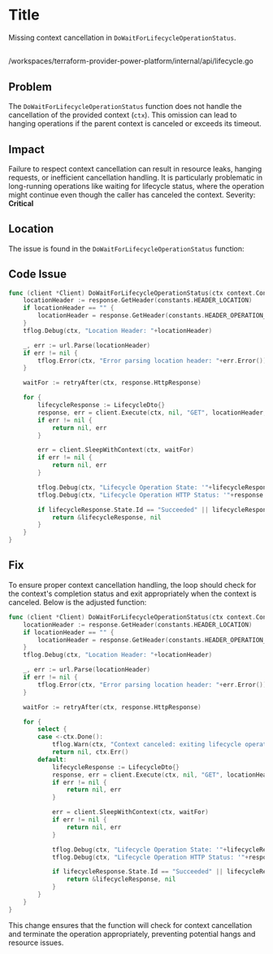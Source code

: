 # Title

Missing context cancellation in `DoWaitForLifecycleOperationStatus`.

##

/workspaces/terraform-provider-power-platform/internal/api/lifecycle.go

## Problem

The `DoWaitForLifecycleOperationStatus` function does not handle the cancellation of the provided context (`ctx`). This omission can lead to hanging operations if the parent context is canceled or exceeds its timeout.

## Impact

Failure to respect context cancellation can result in resource leaks, hanging requests, or inefficient cancellation handling. It is particularly problematic in long-running operations like waiting for lifecycle status, where the operation might continue even though the caller has canceled the context. Severity: **Critical**

## Location

The issue is found in the `DoWaitForLifecycleOperationStatus` function:

## Code Issue

```go
func (client *Client) DoWaitForLifecycleOperationStatus(ctx context.Context, response *Response) (*LifecycleDto, error) {
    locationHeader := response.GetHeader(constants.HEADER_LOCATION)
    if locationHeader == "" {
        locationHeader = response.GetHeader(constants.HEADER_OPERATION_LOCATION)
    }
    tflog.Debug(ctx, "Location Header: "+locationHeader)

    _, err := url.Parse(locationHeader)
    if err != nil {
        tflog.Error(ctx, "Error parsing location header: "+err.Error())
    }

    waitFor := retryAfter(ctx, response.HttpResponse)

    for {
        lifecycleResponse := LifecycleDto{}
        response, err = client.Execute(ctx, nil, "GET", locationHeader, nil, nil, []int{http.StatusOK}, &lifecycleResponse)
        if err != nil {
            return nil, err
        }

        err = client.SleepWithContext(ctx, waitFor)
        if err != nil {
            return nil, err
        }

        tflog.Debug(ctx, "Lifecycle Operation State: '"+lifecycleResponse.State.Id+"'")
        tflog.Debug(ctx, "Lifecycle Operation HTTP Status: '"+response.HttpResponse.Status+"'")

        if lifecycleResponse.State.Id == "Succeeded" || lifecycleResponse.State.Id == "Failed" {
            return &lifecycleResponse, nil
        }
    }
}
```

## Fix

To ensure proper context cancellation handling, the loop should check for the context's completion status and exit appropriately when the context is canceled. Below is the adjusted function:

```go
func (client *Client) DoWaitForLifecycleOperationStatus(ctx context.Context, response *Response) (*LifecycleDto, error) {
    locationHeader := response.GetHeader(constants.HEADER_LOCATION)
    if locationHeader == "" {
        locationHeader = response.GetHeader(constants.HEADER_OPERATION_LOCATION)
    }
    tflog.Debug(ctx, "Location Header: "+locationHeader)

    _, err := url.Parse(locationHeader)
    if err != nil {
        tflog.Error(ctx, "Error parsing location header: "+err.Error())
    }

    waitFor := retryAfter(ctx, response.HttpResponse)

    for {
        select {
        case <-ctx.Done():
            tflog.Warn(ctx, "Context canceled: exiting lifecycle operation wait")
            return nil, ctx.Err()
        default:
            lifecycleResponse := LifecycleDto{}
            response, err = client.Execute(ctx, nil, "GET", locationHeader, nil, nil, []int{http.StatusOK}, &lifecycleResponse)
            if err != nil {
                return nil, err
            }

            err = client.SleepWithContext(ctx, waitFor)
            if err != nil {
                return nil, err
            }

            tflog.Debug(ctx, "Lifecycle Operation State: '"+lifecycleResponse.State.Id+"'")
            tflog.Debug(ctx, "Lifecycle Operation HTTP Status: '"+response.HttpResponse.Status+"'")

            if lifecycleResponse.State.Id == "Succeeded" || lifecycleResponse.State.Id == "Failed" {
                return &lifecycleResponse, nil
            }
        }
    }
}
```

This change ensures that the function will check for context cancellation and terminate the operation appropriately, preventing potential hangs and resource issues.
